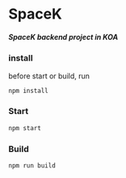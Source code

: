 # SpaceK  
##### SpaceK backend project in KOA

### install
before start or build, run
```bash
npm install
```
### Start  
```bash
npm start
```
### Build  
```bash
npm run build
```